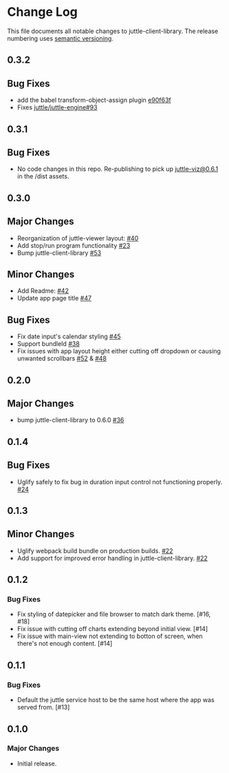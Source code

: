 # Change Log
This file documents all notable changes to juttle-client-library. The release numbering uses [semantic versioning](http://semver.org).

## 0.3.2

## Bug Fixes

- add the babel transform-object-assign plugin [e90f63f](https://github.com/juttle/juttle-viewer/pull/56/commits/e90f63fbf60b5479b6b481f5e3659d1e7d54db0b)
 - Fixes [juttle/juttle-engine#93](https://github.com/juttle/juttle-engine/issues/93)

## 0.3.1

## Bug Fixes

- No code changes in this repo. Re-publishing to pick up juttle-viz@0.6.1 in the /dist assets.


## 0.3.0 

## Major Changes

- Reorganization of juttle-viewer layout: [#40](https://github.com/juttle/juttle-viewer/pull/40)
- Add stop/run program functionality [#23](https://github.com/juttle/juttle-viewer/issues/23)
- Bump juttle-client-library [#53](https://github.com/juttle/juttle-viewer/53)

## Minor Changes

- Add Readme: [#42](https://github.com/juttle/juttle-viewer/pull/42)
- Update app page title [#47](https://github.com/juttle/juttle-viewer/pull/47)

## Bug Fixes

- Fix date input's calendar styling [#45](https://github.com/juttle/juttle-viewer/pull/45)
- Support bundleId [#38](https://github.com/juttle/juttle-viewer/pull/38)
- Fix issues with app layout height either cutting off dropdown or causing
unwanted scrollbars [#52](https://github.com/juttle/juttle-viewer/pull/52) &
[#48](https://github.com/juttle/juttle-viewer/pull/48)


## 0.2.0

## Major Changes

- bump juttle-client-library to 0.6.0 [#36](https://github.com/juttle/juttle-viewer/pull/36)

## 0.1.4

## Bug Fixes

- Uglify safely to fix bug in duration input control not functioning properly. [#24](https://github.com/juttle/juttle-viewer/pull/24)

## 0.1.3

## Minor Changes

- Uglify webpack build bundle on production builds. [#22](https://github.com/juttle/juttle-viewer/pull/22)
- Add support for improved error handling in juttle-client-library. [#22](https://github.com/juttle/juttle-viewer/pull/21)

## 0.1.2

### Bug Fixes

- Fix styling of datepicker and file browser to match dark theme. [#16, #18]
- Fix issue with cutting off charts extending beyond initial view. [#14]
- Fix issue with main-view not extending to botton of screen, when there's not enough content. [#14]

## 0.1.1

### Bug Fixes

- Default the juttle service host to be the same host where the app was served from. [#13]

## 0.1.0

### Major Changes

- Initial release.
